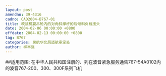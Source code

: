 ```yaml
---
layout: post
amendno: 39-4316
cadno: CAD2004-B767-01
title: 改装机翼吊舱内的对角斜撑杆的后倾斜负载接头
date: 2004-02-06 00:00:00 +0800
effdate: 2004-02-13 00:00:00 +0800
tag: B767
categories: 民航华北局适航审定处
author: 柳本强
---
```


##适用范围:
在中华人民共和国注册的、列在波音紧急服务通告767-54A0102内的波音767-200、300、300F系列飞机

